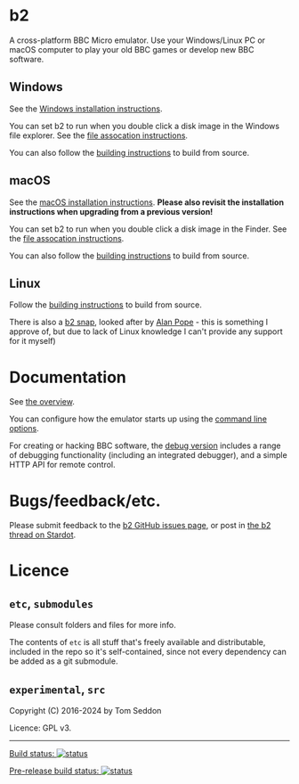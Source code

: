 # b2

A cross-platform BBC Micro emulator. Use your Windows/Linux PC or
macOS computer to play your old BBC games or develop new BBC software.

## Windows

See the
[Windows installation instructions](./doc/Installing-on-Windows.md).

You can set b2 to run when you double click a disk image in the
Windows file explorer. See the
[file assocation instructions](./doc/File-Association.md).

You can also follow the [building instructions](./doc/Building.md) to
build from source.

## macOS

See the [macOS installation instructions](./doc/Installing-on-OSX.md).
**Please also revisit the installation instructions when upgrading
from a previous version!**

You can set b2 to run when you double click a disk image in the
Finder. See the
[file assocation instructions](./doc/File-Association.md).

You can also follow the [building instructions](./doc/Building.md) to
build from source.

## Linux

Follow the [building instructions](./doc/Building.md) to
build from source.

There is also a [b2 snap](https://snapcraft.io/b2), looked after by
[Alan Pope](https://github.com/popey/b2-snap/) - this is something I
approve of, but due to lack of Linux knowledge I can't provide any
support for it myself)

# Documentation

See [the overview](./doc/Overview.md).

You can configure how the emulator starts up using the
[command line options](./doc/Command-Line.md).

For creating or hacking BBC software, the
[debug version](./doc/Debug-version.md) includes a range of debugging
functionality (including an integrated debugger), and a simple HTTP
API for remote control.

# Bugs/feedback/etc.

Please submit feedback to the
[b2 GitHub issues page](https://github.com/tom-seddon/b2/issues), or
post in
[the b2 thread on Stardot](https://stardot.org.uk/forums/viewtopic.php?f=4&t=13081).

# Licence

## `etc`, `submodules`

Please consult folders and files for more info.

The contents of `etc` is all stuff that's freely available and
distributable, included in the repo so it's self-contained, since not
every dependency can be added as a git submodule.

## `experimental`, `src`

Copyright (C) 2016-2024 by Tom Seddon

Licence: GPL v3.

-----

[Build status: ![status](https://ci.appveyor.com/api/projects/status/3sdnt3mh1r61h74y/branch/master?svg=true)](https://ci.appveyor.com/project/tom-seddon/b2/branch/master)

[Pre-release build status: ![status](https://ci.appveyor.com/api/projects/status/3sdnt3mh1r61h74y/branch/wip/master?svg=true)](https://ci.appveyor.com/project/tom-seddon/b2/branch/wip/master)
